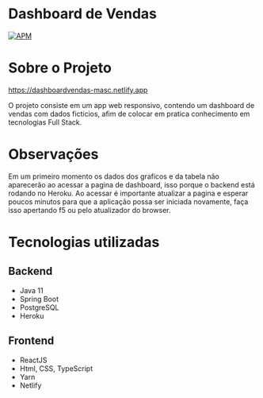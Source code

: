 # Dashboard de Vendas
[![APM](https://img.shields.io/apm/l/react)](https://github.com/marceloasc/dashboard_de_vendas/blob/main/LICENSE)

# Sobre o Projeto
https://dashboardvendas-masc.netlify.app

O projeto consiste em um app web responsivo, contendo um dashboard de vendas com dados ficticios, afim de colocar em pratica conhecimento em tecnologias Full Stack.

# Observações
Em um primeiro momento os dados dos graficos e da tabela não aparecerão ao acessar a pagina de dashboard, isso porque o backend está rodando no Heroku. Ao acessar é importante atualizar a pagina e esperar poucos minutos para que a aplicação possa ser iniciada novamente, faça isso apertando f5 ou pelo atualizador do browser.

# Tecnologias utilizadas

## Backend

- Java 11
- Spring Boot
- PostgreSQL
- Heroku

## Frontend

- ReactJS 
- Html, CSS, TypeScript
- Yarn
- Netlify



